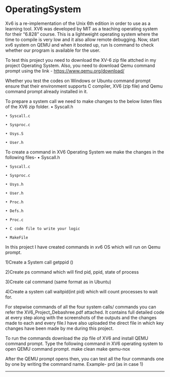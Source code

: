 # OperatingSystem

Xv6 is a re-implementation of the Unix 6th edition in order to use as a learning tool. XV6 was developed by MIT as a teaching operating system for their “6.828” course. This is a lightweight operating system where the time to compile is very low and it also allow remote debugging.
Now, start xv6 system on QEMU and when it booted up, run ls command to check whether our program is available for the user. 

To test this project you need to download the XV-6 zip file attched in my project Operating System.
Also, you need to download Qemu command prompt using the link -
https://www.qemu.org/download/

Whether you test the codes on Windows or Ubuntu command prompt ensure that their environment supports C compiler, XV6 (zip file) and Qemu command prompt already installed in it.

To prepare a system call we need to make changes to the below listen files of the XV6 zip folder.
	• Syscall.h
  
	• Syscall.c
  
	• Sysproc.c
  
	• Usys.S
  
	• User.h

To create a command in XV6 Operating System we make the changes in the following files-
	• Syscall.h
  
	• Syscall.c
  
	• Sysproc.c
  
	• Usys.h
  
	• User.h
  
	• Proc.h
  
	• Defs.h
  
	• Proc.c
  
	• C code file to write your logic
  
	• MakeFile
	

In this project I have created commands in xv6 OS which will run on Qemu prompt.

1)Create a System call getppid ()

2)Create ps command which will find pid, ppid, state of process 

3)Create cal command (same format as in Ubuntu)

4)Create a system call waitpid(int pid) which will count processes to wait for.


For stepwise commands of all the four system calls/ commands you can refer the 
XV6_Project_Debashree.pdf attached. It contains full detailed code at every step along with the screenshots of the outputs and the changes made to each and every file.I have also uploaded the direct file in which key changes have been made by me during this project.

To run the commands download the zip file of XV6 and install QEMU command prompt. Type the following command in XV6 operating system to open QEMU command prompt.
	 make clean
	 make qemu-nox
	
After the QEMU prompt opens then, you can test all the four commands one by one by writing the command name.
Example- prd   (as in case 1)

--------------------------------------------------------------------------------------------------------------------------------------------------------------------
